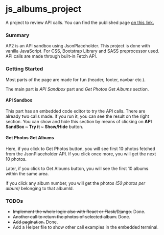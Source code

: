 # js_albums_project

A project to review API calls.
You can find the published page [on this link.](https://enginkosure.github.io/js_albums_project/)

### Summary

AP2 is an API sandbox using JsonPlaceholder. This project is done with vanilla JavaScript.
For CSS, Bootstrap Library and SASS preprocessor used.
API calls are made through built-in Fetch API.

### Getting Started

Most parts of the page are made for fun (header, footer, navbar etc.).

The main part is _API Sandbox_ part and _Get Photos Get Albums_ section.

#### API Sandbox

This part has an embedded code editor to try the API calls. There are already two calls made. If you run it, you can see the result on the right section.
You can show and hide this section by means of clicking on **API SandBox ~ Try it ~ Show/Hide** button.

#### Get Photos Get Albums

Here, if you click to Get Photos button, you will see first 10 photos fetched from the JsonPlaceholder API.
If you click once more, you will get the next 10 photos.

Later, if you click to Get Albums button, you will see the first 10 albums within the same area.

If you click any album number, you will get the photos _(50 photos per album)_ belonging to that albumId.

### TODOs

- ~~Implement the whole logic also with React or Flask/Django.~~ Done.
- ~~Another call to return the photos of selected album.~~ Done.
- ~~Add pagination.~~ Done.
- Add a Helper file to show other call examples in the embedded terminal.

